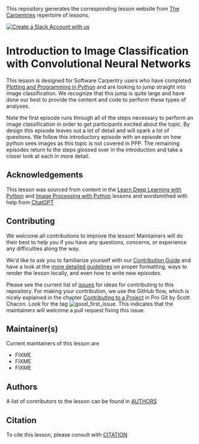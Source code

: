 
This repository generates the corresponding lesson website from [The Carpentries](https://carpentries.org/) repertoire of lessons.

[![Create a Slack Account with us](https://img.shields.io/badge/Create_Slack_Account-The_Carpentries-071159.svg)](https://swc-slack-invite.herokuapp.com/)

# Introduction to Image Classification with Convolutional Neural Networks

This lesson is designed for Software Carpentry users who have completed [Plotting and Programming in Python](http://swcarpentry.github.io/python-novice-gapminder/) and are looking to jump straight into image classification. We recognize that this jump is quite large and have done our best to provide the content and code to perform these types of analyses.

Note the first episode runs through all of the steps necessary to perform an image classification in order to get participants excited about the topic. By design this episode leaves out a lot of detail and will spark a lot of questions. We follow this introductory episode with an episode on how python sees images as this topic is not covered in PPP. The remaining episodes return to the steps glossed over in the introduction and take a closer look at each in more detail.

## Acknowledgements

This lesson was sourced from content in the [Learn Deep Learning with Python](https://carpentries-incubator.github.io/deep-learning-intro/) and [Image Processing with Python](https://datacarpentry.org/image-processing/02-image-basics.html) lessons and wordsmithed with help from [ChatGPT](https://chat.openai.com/auth/login)

## Contributing

We welcome all contributions to improve the lesson! Maintainers will do their best to help you if you have any questions, concerns, or experience any difficulties along the way.

We'd like to ask you to familiarize yourself with our [Contribution Guide](CONTRIBUTING.md) and have a look at the [more detailed guidelines][lesson-example] on proper formatting, ways to render the lesson locally, and even how to write new episodes.

Please see the current list of [issues] for ideas for contributing to this repository. For making your contribution, we use the GitHub flow, which is nicely explained in the chapter [Contributing to a Project](http://git-scm.com/book/en/v2/GitHub-Contributing-to-a-Project) in Pro Git by Scott Chacon. Look for the tag ![good_first_issue](https://img.shields.io/badge/-good%20first%20issue-gold.svg). This indicates that the maintainers will welcome a pull request fixing this issue.  


## Maintainer(s)

Current maintainers of this lesson are 

* FIXME
* FIXME
* FIXME


## Authors

A list of contributors to the lesson can be found in [AUTHORS](AUTHORS)

## Citation

To cite this lesson, please consult with [CITATION](CITATION)

<!-- Collect your link references at the bottom of your document -->
[lesson-example]: https://carpentries.github.io/lesson-example
[issues]: https://github.com/carpentries-incubator/intro-image-classification-cnn/issues

